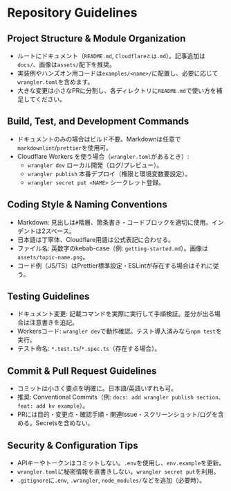 # Repository Guidelines

## Project Structure & Module Organization
- ルートにドキュメント（`README.md`, `Cloudflareとは.md`）。記事追加は`docs/`、画像は`assets/`配下を推奨。
- 実装例やハンズオン用コードは`examples/<name>/`に配置し、必要に応じて`wrangler.toml`を含めます。
- 大きな変更は小さなPRに分割し、各ディレクトリに`README.md`で使い方を補足してください。

## Build, Test, and Development Commands
- ドキュメントのみの場合はビルド不要。Markdownは任意で`markdownlint`/`prettier`を使用可。
- Cloudflare Workers を使う場合（`wrangler.toml`があるとき）:
  - `wrangler dev` ローカル開発（ログ/プレビュー）。
  - `wrangler publish` 本番デプロイ（権限と環境変数要設定）。
  - `wrangler secret put <NAME>` シークレット登録。

## Coding Style & Naming Conventions
- Markdown: 見出しは`#`階層、箇条書き・コードブロックを適切に使用。インデントは2スペース。
- 日本語は丁寧体、Cloudflare用語は公式表記に合わせる。
- ファイル名: 英数字のkebab-case（例: `getting-started.md`）。画像は`assets/topic-name.png`。
- コード例（JS/TS）はPrettier標準設定・ESLintが存在する場合はそれに従う。

## Testing Guidelines
- ドキュメント変更: 記載コマンドを実際に実行して手順検証。差分が出る場合は注意書きを追記。
- Workersコード: `wrangler dev`で動作確認。テスト導入済みなら`npm test`を実行。
- テスト命名: `*.test.ts`/`*.spec.ts`（存在する場合）。

## Commit & Pull Request Guidelines
- コミットは小さく要点を明確に。日本語/英語いずれも可。
- 推奨: Conventional Commits（例: `docs: add wrangler publish section`、`feat: add kv example`）。
- PRには目的・変更点・確認手順・関連Issue・スクリーンショット/ログを含める。Secretsを含めない。

## Security & Configuration Tips
- APIキーやトークンはコミットしない。`.env`を使用し、`env.example`を更新。
- `wrangler.toml`に秘密情報を直書きしない。`wrangler secret put`を利用。
- `.gitignore`に`.env`, `.wrangler`, `node_modules/`などを追加（必要時）。

